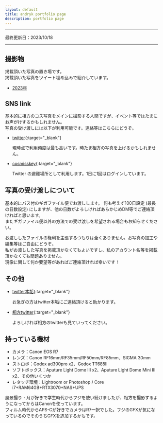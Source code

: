 ```yaml
---
layout: default
title: andryk portfolio page
description: portfolio page
---
```


---------------------------

最終更新日：2023/10/18

---------------------------

## 撮影物

掲載頂いた写真の置き場です。  
掲載頂いた写真をツイート埋め込みで紹介しています。

* [2023年](./ph2023/)

## SNS link

基本的に相方のコス写真をメインに撮影する人間ですが、イベント等ではたまにお声がけするかもしれません。  
写真の受け渡しには以下が利用可能です。連絡等はこちらにどうぞ。

* [twitter](https://twitter.com/andrykph){:target="_blank"}

    現時点で利用頻度は最も高いです。時たま相方の写真を上げるかもしれません。

* [cosmisskey](https://cosmisskey.cc/@andrykph){:target="_blank"}

    Twitter の避難場所として利用します。1日に1回はログインしています。


## 写真の受け渡しについて

基本的にパス付のギガファイル便でお渡しします。
何も考えず100日設定 (最長の日数設定) にしますが、他の日数がよろしければあらかじめDM等でご連絡頂ければと思います。  
またギガファイル便以外の方法での受け渡しを希望される場合もお知らせください。

お渡ししたファイルの権利を主張するつもりは全くありません。お写真の加工や編集等はご自由にどうぞ。  
私がお渡しした写真を掲載頂かなくてもよいですし、私のアカウント名等を掲載頂かなくても問題ありません。  
現像に関して何か要望等があればご連絡頂ければ幸いです！


## その他

* [twitter本垢](https://twitter.com/mgandryk){:target="_blank"}

    お急ぎの方はtwitter本垢にご連絡頂けると助かります。

* [相方twitter](https://twitter.com/sirokuroandkiyu){:target="_blank"}

    よろしければ相方のtwitterも見ていってください。


## 持っている機材

* カメラ：Canon EOS R7
* レンズ：Canon RF16mm/RF35mm/RF50mm/RF85mm、SIGMA 30mm
* ストロボ：Godox ad300pro x2、Godox TT685II
* ソフトボックス：Aputure Light Dome III x2、Aputure Light Dome Mini III x2、その他いくつか
* レタッチ環境：Lightroom or Photoshop / Core i7+RAM64GB+RTX3070+NAS+UPS

風景撮り・月が好きで学生時代からフジを使い続けましたが、相方を撮影するようになってからはCanonを使っています。  
フィルム時代からAPS-Cが好きでカメラはR7一択でした。フジのGFXが気になっているのでそのうちGFXを追加するかもです。
